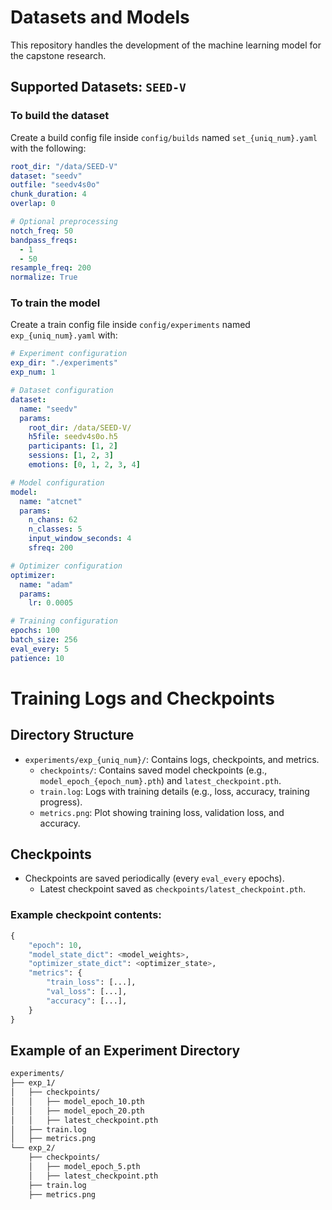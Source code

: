 # Datasets and Models

This repository handles the development of the machine learning model for the capstone research.

## Supported Datasets: `SEED-V`

### To build the dataset

Create a build config file inside `config/builds` named `set_{uniq_num}.yaml` with the following:

```yaml
root_dir: "/data/SEED-V"
dataset: "seedv"
outfile: "seedv4s0o"
chunk_duration: 4
overlap: 0

# Optional preprocessing
notch_freq: 50
bandpass_freqs:
  - 1
  - 50
resample_freq: 200
normalize: True
```

### To train the model

Create a train config file inside `config/experiments` named `exp_{uniq_num}.yaml` with:

```yaml
# Experiment configuration
exp_dir: "./experiments"
exp_num: 1

# Dataset configuration
dataset:
  name: "seedv"
  params:
    root_dir: /data/SEED-V/
    h5file: seedv4s0o.h5
    participants: [1, 2]
    sessions: [1, 2, 3]
    emotions: [0, 1, 2, 3, 4]

# Model configuration
model:
  name: "atcnet"
  params:
    n_chans: 62
    n_classes: 5
    input_window_seconds: 4
    sfreq: 200

# Optimizer configuration
optimizer:
  name: "adam"
  params:
    lr: 0.0005

# Training configuration
epochs: 100
batch_size: 256
eval_every: 5
patience: 10
```

# Training Logs and Checkpoints

## Directory Structure

- `experiments/exp_{uniq_num}/`: Contains logs, checkpoints, and metrics.
  - `checkpoints/`: Contains saved model checkpoints (e.g., `model_epoch_{epoch_num}.pth`) and `latest_checkpoint.pth`.
  - `train.log`: Logs with training details (e.g., loss, accuracy, training progress).
  - `metrics.png`: Plot showing training loss, validation loss, and accuracy.

## Checkpoints

- Checkpoints are saved periodically (every `eval_every` epochs).
  - Latest checkpoint saved as `checkpoints/latest_checkpoint.pth`.

### Example checkpoint contents:

```python
{
    "epoch": 10,
    "model_state_dict": <model_weights>,
    "optimizer_state_dict": <optimizer_state>,
    "metrics": {
        "train_loss": [...],
        "val_loss": [...],
        "accuracy": [...],
    }
}
```

## Example of an Experiment Directory

```bash
experiments/
├── exp_1/
│   ├── checkpoints/
│   │   ├── model_epoch_10.pth
│   │   ├── model_epoch_20.pth
│   │   ├── latest_checkpoint.pth
│   ├── train.log
│   ├── metrics.png
└── exp_2/
    ├── checkpoints/
    │   ├── model_epoch_5.pth
    │   ├── latest_checkpoint.pth
    ├── train.log
    ├── metrics.png
```
